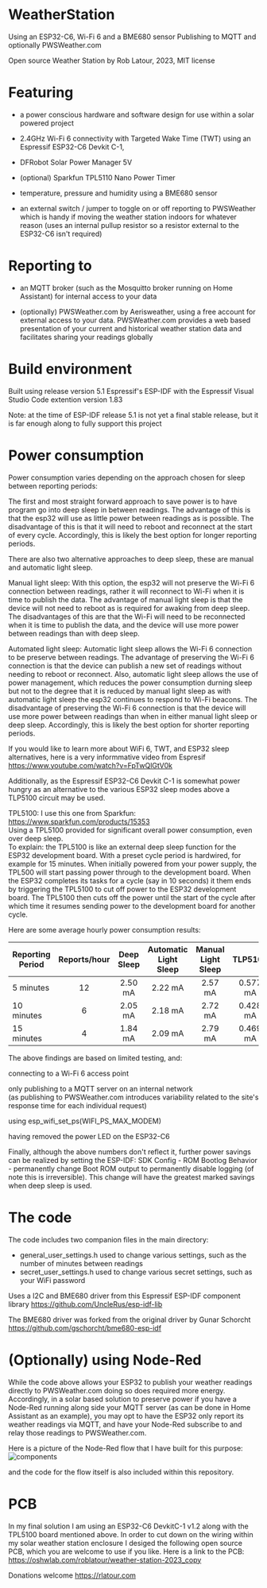 # WeatherStation 
Using an ESP32-C6, Wi-Fi 6 and a BME680 sensor
Publishing to MQTT and optionally PWSWeather.com

Open source Weather Station by Rob Latour, 2023, MIT license

# Featuring

  - a power conscious hardware and software design for use within a solar powered project 
  - 2.4GHz Wi-Fi 6 connectivity with Targeted Wake Time (TWT) using an Espressif ESP32-C6 Devkit C-1, 
  - DFRobot Solar Power Manager 5V
  - (optional) Sparkfun TPL5110 Nano Power Timer
  
- temperature, pressure and humidity using a BME680 sensor

- an external switch / jumper to toggle on or off reporting to PWSWeather
  which is handy if moving the weather station indoors for whatever reason
  (uses an internal pullup resistor so a resistor external to the ESP32-C6 isn't required)

# Reporting to

- an MQTT broker (such as the Mosquitto broker running on Home Assistant) for internal access to your data

- (optionally) PWSWeather.com by Aerisweather, using a free account for external access to your data.
  PWSWeather.com provides a web based presentation of your current and historical weather station data and 
  facilitates sharing your readings globally

# Build environment

Built using release version 5.1 Espressif's ESP-IDF with the Espressif Visual Studio Code extention version 1.83

Note: at the time of ESP-IDF release 5.1 is not yet a final stable release, but it is far enough along to fully support this project

# Power consumption

Power consumption varies depending on the approach chosen for sleep between reporting periods:

  The first and most straight forward approach to save power is to have program go into deep sleep in between readings.
  The advantage of this is that the esp32 will use as little power between readings as is possible.
  The disadvantage of this is that it will need to reboot and reconnect at the start of every cycle.
  Accordingly, this is likely the best option for longer reporting periods.

  There are also two alternative approaches to deep sleep, these are manual and automatic light sleep. 

  Manual light sleep:
    With this option, the esp32 will not preserve the Wi-Fi 6 connection between readings, rather it will reconnect to Wi-Fi when it is time to publish the data.
    The advantage of manual light sleep is that the device will not need to reboot as is required for awaking from deep sleep.
    The disadvantages of this are that the Wi-Fi will need to be reconnected when it is time to publish the data, and the device will use more power between readings than with deep sleep.

  Automated light sleep:
    Automatic light sleep allows the Wi-Fi 6 connection to be preserve between readings.
    The advantage of preserving the Wi-Fi 6 connection is that the device can publish a new set of readings without needing to reboot or reconnect. 
    Also, automatic light sleep allows the use of power management, which reduces the power consumption durning sleep but not to the degree that it is reduced by manual light sleep as with automatic light sleep the esp32 continues to respond to Wi-Fi beacons. 
    The disadvantage of preserving the Wi-Fi 6 connection is that the device will use more power between readings than when in either manual light sleep or deep sleep.
    Accordingly, this is likely the best option for shorter reporting periods.
	
  If you would like to learn more about WiFi 6, TWT, and ESP32 sleep alternatives, here is a very informmative video from Espresif https://www.youtube.com/watch?v=FpTwQlGtV0k
	
  Additionally, as the Espressif ESP32-C6 Devkit C-1 is somewhat power hungry as an alternative to the various ESP32 sleep modes above a TLP5100 circuit may be used.
 
  TPL5100:
    I use this one from Sparkfun: https://www.sparkfun.com/products/15353     
    Using a TPL5100 provided for significant overall power consumption, even over deep sleep.  
    To explain: the TPL5100 is like an external deep sleep function for the ESP32 development board.  With a preset cycle period is hardwired, for example for 15 minutes.   When initially powered from your power supply, the TPL500 will start passing power through to the development board.  When the ESP32 completes its tasks for a cycle (say in 10 seconds) it them ends by triggering the TPL5100 to cut off power to the ESP32 development board.  The TPL5100 then cuts off the power until the start of the cycle after which time it resumes sending power to the development board for another cycle.  
   

Here are some average hourly power consumption results: 

| Reporting Period |Reports/hour|Deep Sleep|Automatic Light Sleep|Manual Light Sleep|TLP5100|
|------------------|:----------:|:--------:|:-------------------:|:----------------:|:----------------:|
|5 minutes |12|2.50 mA|2.22 mA|2.57 mA|0.577 mA|
|10 minutes|6|2.05 mA|2.18 mA|2.72 mA|0.428 mA|
|15 minutes|4|1.84 mA|2.09 mA|2.79 mA|0.469 mA|

The above findings are based on limited testing, and: 

  connecting to a Wi-Fi 6 access point

  only publishing to a MQTT server on an internal network  
  (as publishing to PWSWeather.com introduces variability related to the site's response time for each individual request)

  using esp_wifi_set_ps(WIFI_PS_MAX_MODEM)

  having removed the power LED on the ESP32-C6

  Finally, although the above numbers don't reflect it, further power savings can be realized by setting the ESP-IDF: SDK Config - ROM Bootlog Behavior - permanently change Boot ROM output to permanently disable logging (of note this is irreversible).  This change will have the greatest marked savings when deep sleep is used.
  
# The code

The code includes two companion files in the main directory:
- general_user_settings.h  used to change various settings, such as the number of minutes between readings
- secret_user_settings.h   used to change various secret settings, such as your WiFi password
	
Uses a I2C and BME680 driver from this Espressif ESP-IDF component library
https://github.com/UncleRus/esp-idf-lib  

The BME680 driver was forked from the original driver by Gunar Schorcht
https://github.com/gschorcht/bme680-esp-idf

# (Optionally) using Node-Red 

While the code above allows your ESP32 to publish your weather readings directly to PWSWeather.com doing so does required more energy.   Accordingly, in a solar based solution to preserve power if you have a Node-Red running along side your MQTT server (as can be done in Home Assistant as an example), you may opt to have the ESP32 only report its weather readings via MQTT, and have your Node-Red subscribe to and relay those readings to PWSWeather.com.

Here is a picture of the Node-Red flow that I have built for this purpose:
![components](https://github.com/roblatour/WeatherStation/blob/main/Node-Red/Node-Red-Flow.jpg)

and the code for the flow itself is also included within this repository.

# PCB

In my final solution I am using an ESP32-C6 DevkitC-1 v1.2 along with the TPL5100 board mentioned above.  In order to cut down on the wiring within my solar weather station enclosure I desiged the following open source PCB, which you are welcome to use if you like. 
Here is a link to the PCB: https://oshwlab.com/roblatour/weather-station-2023_copy


Donations welcome https://rlatour.com
